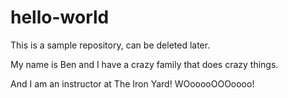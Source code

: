 # hello-world
This is a sample repository, can be deleted later.

My name is Ben and I have a crazy family that does crazy things.

And I am an instructor at The Iron Yard! WOooooOOOoooo!
